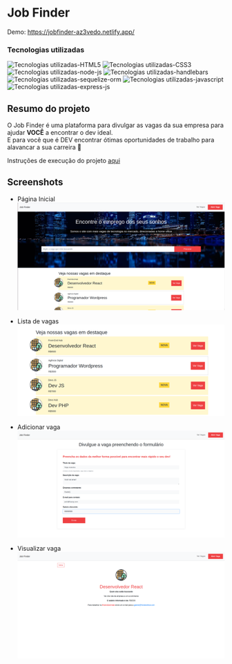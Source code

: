 # Job Finder 
Demo: https://jobfinder-az3vedo.netlify.app/

### Tecnologias utilizadas
![Tecnologias utilizadas-HTML5](https://img.shields.io/badge/HTML5-E34F26?style=for-the-badge&logo=html5&logoColor=white)
![Tecnologias utilizadas-CSS3](https://img.shields.io/badge/CSS3-1572B6?style=for-the-badge&logo=css3&logoColor=white)
![Tecnologias utilizadas-node-js](https://img.shields.io/badge/Node.js-339933?style=for-the-badge&logo=nodedotjs&logoColor=white)
![Tecnologias utilizadas-handlebars](https://img.shields.io/badge/Handlebars.js-f0772b?style=for-the-badge&logo=handlebarsdotjs&logoColor=black)
![Tecnologias utilizadas-sequelize-orm](https://img.shields.io/badge/SQLite-07405E?style=for-the-badge&logo=sqlite&logoColor=white)
![Tecnologias utilizadas-javascript](https://img.shields.io/badge/JavaScript-323330?style=for-the-badge&logo=javascript&logoColor=F7DF1E)
![Tecnologias utilizadas-express-js](https://img.shields.io/badge/Express.js-000000?style=for-the-badge&logo=express&logoColor=white)


## Resumo do projeto
O Job Finder é uma plataforma para divulgar as vagas da sua empresa para ajudar **VOCÊ** a encontrar o dev ideal.   
E para você que é DEV encontrar ótimas oportunidades de trabalho para alavancar a sua carreira 🚀

Instruções de execução do projeto [aqui](./doc/exec_instructions.md)

## Screenshots
  - Página Inicial
  ![Página Inicial](./doc/img/home_page.png)

  - Lista de vagas
  ![Lista de vagas](./doc/img/lista_vagas.png)

  - Adicionar vaga
  ![Adicionar vaga](./doc/img/add_vaga.png)

  - Visualizar vaga
  ![Visualizar vaga](./doc/img/view_vaga.png)
